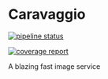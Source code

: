 # Caravaggio


[![pipeline status](https://gitlab.com/ramiel/caravaggio/badges/master/pipeline.svg)](https://gitlab.com/ramiel/caravaggio/commits/master)

[![coverage report](https://gitlab.com/ramiel/caravaggio/badges/master/coverage.svg)](https://gitlab.com/ramiel/caravaggio/commits/master)

A blazing fast image service